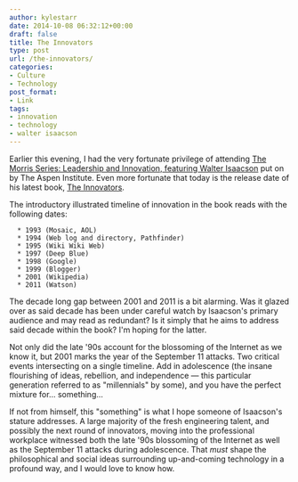 ```yaml
---
author: kylestarr
date: 2014-10-08 06:32:12+00:00
draft: false
title: The Innovators
type: post
url: /the-innovators/
categories:
- Culture
- Technology
post_format:
- Link
tags:
- innovation
- technology
- walter isaacson
---
```


Earlier this evening, I had the very fortunate privilege of attending [The Morris Series: Leadership and Innovation, featuring Walter Isaacson](http://www.aspeninstitute.org/events/2014/10/07/morris-series-leadership-innovation-featuring-walter-isaacson) put on by The Aspen Institute. Even more fortunate that today is the release date of his latest book, [The Innovators](https://itun.es/us/kwW4Y.l).

The introductory illustrated timeline of innovation in the book reads with the following dates:



	  * 1993 (Mosaic, AOL)
	  * 1994 (Web log and directory, Pathfinder)
	  * 1995 (Wiki Wiki Web)
	  * 1997 (Deep Blue)
	  * 1998 (Google)
	  * 1999 (Blogger)
	  * 2001 (Wikipedia)
	  * 2011 (Watson)

The decade long gap between 2001 and 2011 is a bit alarming. Was it glazed over as said decade has been under careful watch by Isaacson's primary audience and may read as redundant? Is it simply that he aims to address said decade within the book? I'm hoping for the latter.

Not only did the late '90s account for the blossoming of the Internet as we know it, but 2001 marks the year of the September 11 attacks. Two critical events intersecting on a single timeline. Add in adolescence (the insane flourishing of ideas, rebellion, and independence — this particular generation referred to as "millennials" by some), and you have the perfect mixture for... something...

If not from himself, this "something" is what I hope someone of Isaacson's stature addresses. A large majority of the fresh engineering talent, and possibly the next round of innovators, moving into the professional workplace witnessed both the late '90s blossoming of the Internet as well as the September 11 attacks during adolescence. That _must_ shape the philosophical and social ideas surrounding up-and-coming technology in a profound way, and I would love to know how.
